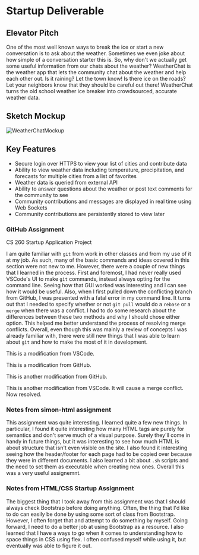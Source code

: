 # Startup Deliverable

## Elevator Pitch

One of the most well known ways to break the ice or start a new conversation is to ask about the weather. Sometimes we even joke about how simple of a conversation starter this is. So, why don't we actually get some useful information from our chats about the weather? WeatherChat is the weather app that lets the community chat about the weather and help each other out. Is it raining? Let the town know! Is there ice on the roads? Let your neighbors know that they should be careful out there! WeatherChat turns the old school weather ice breaker into crowdsourced, accurate weather data.

## Sketch Mockup

![WeatherChatMockup](https://user-images.githubusercontent.com/63749412/214992274-933bfe57-b9cd-4fec-9e27-8cd51f109b43.jpeg)

## Key Features

- Secure login over HTTPS to view your list of cities and contribute data
- Ability to view weather data including temperature, precipitation, and forecasts for multiple cities from a list of favorites
- Weather data is queried from external API
- Ability to answer questions about the weather or post text comments for the community to see
- Community contributions and messages are displayed in real time using Web Sockets
- Community contributions are persistently stored to view later

### GitHub Assignment

CS 260 Startup Application Project

I am quite familiar with `git` from work in other classes and from my use of it at my job. As such, many of the basic commands and ideas covered in this section were not new to me. However, there were a couple of new things that I learned in the process. First and foremost, I had never really used VSCode's UI to make `git` commands, instead always opting for the command line. Seeing how that GUI worked was interesting and I can see how it would be useful. Also, when I first pulled down the conflicting branch from GitHub, I was presented with a fatal error in my command line. It turns out that I needed to specify whether or not `git pull` would do a `rebase` or a `merge` when there was a conflict. I had to do some research about the differences between these two methods and why I should chose either option. This helped me better understand the process of resolving merge conflicts. Overall, even though this was mainly a review of concepts I was already familiar with, there were still new things that I was able to learn about `git` and how to make the most of it in development.

This is a modification from VSCode.

This is a modification from GitHub.

This is another modification from GitHub.

This is another modification from VSCode. It will cause a merge conflict. Now resolved.

### Notes from simon-html assignment

This assignment was quite interesting. I learned quite a few new things. In particular, I found it quite interesting how many HTML tags are purely for semantics and don't serve much of a visual purpose. Surely they'll come in handy in future things, but it was interesting to see how much HTML is about structure that isn't even visible on the site. I also found it interesting seeing how the header/footer for each page had to be copied over because they were in different documents. I also learned a bit about `.sh` scripts and the need to set them as executable when creating new ones. Overall this was a very useful assignemnt.

### Notes from HTML/CSS Startup Assignment

The biggest thing that I took away from this assignment was that I should always check Bootstrap before doing anything. Often, the thing that I'd like to do can easily be done by using some sort of class from Bootstrap. However, I often forget that and attempt to do something by myself. Going forward, I need to do a better job at using Bootstrap as a resource. I also learned that I have a ways to go when it comes to understanding how to space things in CSS using flex. I often confused myself while using it, but eventually was able to figure it out.
